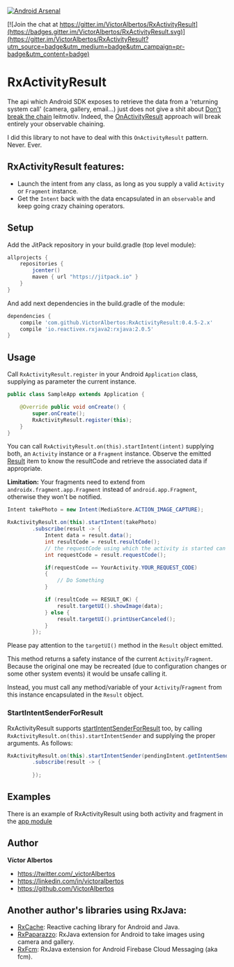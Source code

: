 [![Android Arsenal](https://img.shields.io/badge/Android%20Arsenal-RxActivityResult-green.svg?style=true)](https://android-arsenal.com/details/1/3284)

[![Join the chat at https://gitter.im/VictorAlbertos/RxActivityResult](https://badges.gitter.im/VictorAlbertos/RxActivityResult.svg)](https://gitter.im/VictorAlbertos/RxActivityResult?utm_source=badge&utm_medium=badge&utm_campaign=pr-badge&utm_content=badge)

# RxActivityResult

The api which Android SDK exposes to retrieve the data from a 'returning system call' (camera, gallery, email...) just does not give a shit about [Don't break the chain](http://blog.danlew.net/2015/03/02/dont-break-the-chain) leitmotiv. Indeed, the [OnActivityResult](http://developer.android.com/intl/es/training/basics/intents/result.html) approach will break entirely your observable chaining. 

I did this library to not have to deal with this `OnActivityResult` pattern. Never. Ever.  

## RxActivityResult features:
* Launch the intent from any class, as long as you supply a valid `Activity` or `Fragment` instance.
* Get the `Intent` back with the data encapsulated in an `observable` and keep going crazy chaining operators. 

## Setup
Add the JitPack repository in your build.gradle (top level module):
```gradle
allprojects {
    repositories {
        jcenter()
        maven { url "https://jitpack.io" }
    }
}
```

And add next dependencies in the build.gradle of the module:
```gradle
dependencies {
    compile 'com.github.VictorAlbertos:RxActivityResult:0.4.5-2.x'
    compile 'io.reactivex.rxjava2:rxjava:2.0.5'
}
```

## Usage
Call `RxActivityResult.register` in your Android `Application` class, supplying as parameter the current instance.
        
```java
public class SampleApp extends Application {

    @Override public void onCreate() {
        super.onCreate();
        RxActivityResult.register(this);
    }
}
```

You can call `RxActivityResult.on(this).startIntent(intent)` supplying both, an `Activity` instance or a `Fragment` instance.
Observe the emitted [Result](https://github.com/VictorAlbertos/RxActivityResult/blob/master/rx_activity_result/src/main/java/rx_activity_result/Result.java) item to know the resultCode and retrieve the associated data if appropriate.  

**Limitation:** Your fragments need to extend from `androidx.fragment.app.Fragment` instead of `android.app.Fragment`, otherwise they won't be notified.


```java
Intent takePhoto = new Intent(MediaStore.ACTION_IMAGE_CAPTURE);

RxActivityResult.on(this).startIntent(takePhoto)
        .subscribe(result -> {
            Intent data = result.data();
            int resultCode = result.resultCode();
            // the requestCode using which the activity is started can be received here.
            int requestCode = result.requestCode();

            if(requestCode == YourActivity.YOUR_REQUEST_CODE)
            {
                // Do Something
            }

            if (resultCode == RESULT_OK) {
                result.targetUI().showImage(data);
            } else {
                result.targetUI().printUserCanceled();
            }
        });
```

Please pay attention to the `targetUI()` method in the `Result` object emitted. 

This method returns a safety instance of the current `Activity`/`Fragment`. Because the original one may be recreated (due to configuration changes or some other system events) it would be unsafe calling it. 

Instead, you must call any method/variable of your `Activity`/`Fragment` from this instance encapsulated in the `Result` object.  

### StartIntentSenderForResult
RxActivityResult supports [startIntentSenderForResult](http://developer.android.com/intl/es/reference/android/app/Activity.html#startIntentSenderForResult) too, by calling `RxActivityResult.on(this).startIntentSender` and supplying the proper arguments. As follows: 

```java
RxActivityResult.on(this).startIntentSender(pendingIntent.getIntentSender(), new Intent(), 0, 0, 0)
        .subscribe(result -> {
            
        });
```

## Examples
There is an example of RxActivityResult using both activity and fragment in the [app module](https://github.com/VictorAlbertos/RxActivityResult/tree/2.x/app)

## Author
**Víctor Albertos**

* <https://twitter.com/_victorAlbertos>
* <https://linkedin.com/in/victoralbertos>
* <https://github.com/VictorAlbertos>

Another author's libraries using RxJava:
----------------------------------------
* [RxCache](https://github.com/VictorAlbertos/RxCache): Reactive caching library for Android and Java.
* [RxPaparazzo](https://github.com/FuckBoilerplate/RxPaparazzo): RxJava extension for Android to take images using camera and gallery.
* [RxFcm](https://github.com/VictorAlbertos/RxFcm): RxJava extension for Android Firebase Cloud Messaging (aka fcm).
